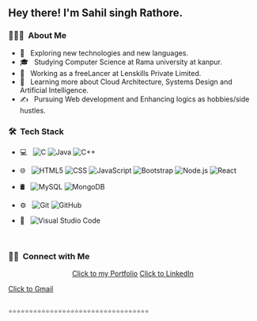 

<h2> Hey there! I'm Sahil singh Rathore.</h2>

<h3> 👨🏻‍💻 &nbsp;About Me </h3>

- 🤔 &nbsp; Exploring new technologies and new languages.
- 🎓 &nbsp; Studying Computer Science at Rama university at kanpur.
- 💼 &nbsp; Working as a freeLancer  at Lenskills Private Limited.
- 🌱 &nbsp; Learning more about Cloud Architecture, Systems Design and Artificial Intelligence.
- ✍️ &nbsp; Pursuing Web development and Enhancing logics as hobbies/side hustles.

<h3> 🛠 &nbsp;Tech Stack</h3>

- 💻 &nbsp;
![C](https://img.shields.io/badge/-C++-333333?style=flat&logo=C%2B%2B&logoColor=00599C)
  ![Java](https://img.shields.io/badge/-Java-333333?style=flat&logo=Java&logoColor=007396)
  ![C++](https://img.shields.io/badge/-C++-333333?style=flat&logo=C%2B%2B&logoColor=00599C)

- 🌐 &nbsp;
  ![HTML5](https://img.shields.io/badge/-HTML5-333333?style=flat&logo=HTML5)
  ![CSS](https://img.shields.io/badge/-CSS-333333?style=flat&logo=CSS3&logoColor=1572B6)
  ![JavaScript](https://img.shields.io/badge/-JavaScript-333333?style=flat&logo=javascript)
  ![Bootstrap](https://img.shields.io/badge/-Bootstrap-333333?style=flat&logo=bootstrap&logoColor=563D7C)
  ![Node.js](https://img.shields.io/badge/-Node.js-333333?style=flat&logo=node.js)
  ![React](https://img.shields.io/badge/-React-333333?style=flat&logo=react)
- 🛢 &nbsp;
  ![MySQL](https://img.shields.io/badge/-MySQL-333333?style=flat&logo=mysql)
  ![MongoDB](https://img.shields.io/badge/-MongoDB-333333?style=flat&logo=mongodb)
- ⚙️ &nbsp;
  ![Git](https://img.shields.io/badge/-Git-333333?style=flat&logo=git)
  ![GitHub](https://img.shields.io/badge/-GitHub-333333?style=flat&logo=github)

- 🔧 &nbsp;
  ![Visual Studio Code](https://img.shields.io/badge/-Visual%20Studio%20Code-333333?style=flat&logo=visual-studio-code&logoColor=007ACC)
 


<br/>

<h3> 🤝🏻 &nbsp;Connect with Me </h3>

<p align="center">
<a href="https://priceless-brahmagupta-f99551.netlify.app/">Click to my Portfolio</a>
<a href="https://www.linkedin.com/in/sahil-singh-rathore-20297b202/">Click to LinkedIn</a>

<a href="mailto:sr7933960@gmail.com">Click to Gmail</a>
</p>

                                               ⭐️⭐️⭐️⭐️⭐️⭐️⭐️⭐️⭐️⭐️⭐️⭐️⭐️⭐️⭐️⭐️⭐️⭐️⭐️⭐️⭐️⭐️⭐️⭐️⭐️⭐️⭐️⭐️⭐️⭐️⭐️⭐️⭐️⭐️
